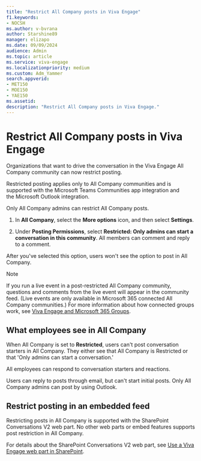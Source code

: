 ```yaml
---
title: "Restrict All Company posts in Viva Engage"
f1.keywords:
- NOCSH
ms.author: v-bvrana
author: Starshine89
manager: elizapo
ms.date: 09/09/2024
audience: Admin
ms.topic: article
ms.service: viva-engage
ms.localizationpriority: medium
ms.custom: Adm_Yammer
search.appverid:
- MET150
- MOE150
- YAE150
ms.assetid: 
description: "Restrict All Company posts in Viva Engage."
---
```


# Restrict All Company posts in Viva Engage

Organizations that want to drive the conversation in the Viva Engage All Company community can now restrict posting.

Restricted posting applies only to All Company communities and is supported with the Microsoft Teams Communities app integration and the Microsoft Outlook integration. 

Only All Company admins can restrict All Company posts.

1. In **All Company**, select the **More options** icon, and then select **Settings**.

1. Under **Posting Permissions**, select **Restricted: Only admins can start a conversation in this community**. All members can comment and reply to a comment.

After you've selected this option, users won't see the option to post in All Company.

>[!NOTE]
>If you run a live event in a post-restricted All Company community, questions and comments from the live event will appear in the community feed. (Live events are only available in Microsoft 365 connected All Company communities.) For more information about how connected groups work, see [Viva Engage and Microsoft 365 Groups](/viva/engage/engage-microsoft-365-groups).

## What employees see in All Company

When All Company is set to **Restricted**, users can't post conversation starters in All Company. They either see that All Company is Restricted or that 'Only admins can start a conversation.'

All employees can respond to conversation starters and reactions.

Users can reply to posts through email, but can't start initial posts. Only All Company admins can post by using Outlook.

## Restrict posting in an embedded feed

Restricting posts in All Company is supported with the SharePoint Conversations V2 web part. No other web parts or embed features supports post restriction in All Company.

For details about the SharePoint Conversations V2 web part, see [Use a Viva Engage web part in SharePoint](https://support.microsoft.com/en-us/office/use-a-viva-engage-web-part-in-sharepoint-a53cfa0c-3d09-42c8-a286-1038a81c59da).